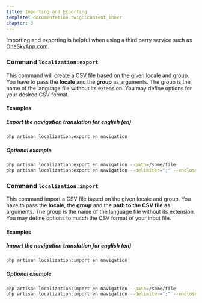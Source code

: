 ```yaml
---
title: Importing and Exporting
template: documentation.twig::content_inner
chapter: 3
---
```

Importing and exporting is helpful when using a third party service such as [OneSkyApp.com](http://www.oneskyapp.com).

### Command `localization:export`

This command will create a CSV file based on the given locale and group. You have to pass the **locale** and the **group** as arguments. The group is the name of the language file without its extension. You may define options for your desired CSV format.

#### Examples

##### Export the navigation translation for english (en) 

```bash
php artisan localization:export en navigation
```

##### Optional example 

```bash
php artisan localization:export en navigation --path=/some/file
php artisan localization:export en navigation --delimiter=";" --enclosure='"' --path=/some/file
```

### Command `localization:import`

This command import a CSV file based on the given locale and group. You have to pass  the **locale**, the **group** and the **path to the CSV file** as arguments. The group is the name of the language file without its extension. You may define options to match the CSV format of your input file.

#### Examples

##### Import the navigation translation for english (en) 

```bash
php artisan localization:import en navigation
```

##### Optional example 

```bash
php artisan localization:import en navigation --path=/some/file
php artisan localization:import en navigation --delimiter=";" --enclosure='"' --escape='\\' --path=/some/file
```